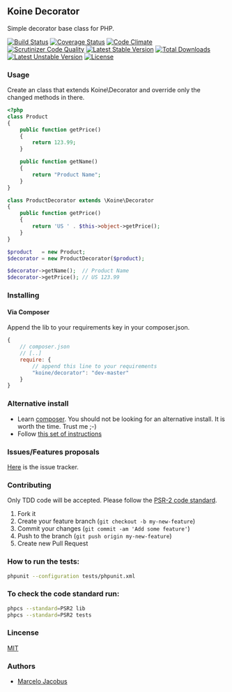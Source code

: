 Koine Decorator
-----------------

Simple decorator base class for PHP.

[![Build Status](https://travis-ci.org/koine-php/koine-decorator.png?branch=master)](https://travis-ci.org/koine-php/koine-decorator)
[![Coverage Status](https://coveralls.io/repos/koine-php/koine-decorator/badge.png)](https://coveralls.io/r/koine-php/koine-decorator)
[![Code Climate](https://codeclimate.com/github/koine-php/koine-decorator.png)](https://codeclimate.com/github/koine-php/koine-decorator)
[![Scrutinizer Code Quality](https://scrutinizer-ci.com/g/koine-php/koine-decorator/badges/quality-score.png?b=master)](https://scrutinizer-ci.com/g/koine-php/koine-decorator/?branch=master)
[![Latest Stable Version](https://poser.pugx.org/koine-php/koine-decorator/v/stable.svg)](https://packagist.org/packages/koine-php/koine-decorator)
[![Total Downloads](https://poser.pugx.org/koine-php/koine-decorator/downloads.svg)](https://packagist.org/packages/koine-php/koine-decorator)
[![Latest Unstable Version](https://poser.pugx.org/koine-php/koine-decorator/v/unstable.svg)](https://packagist.org/packages/koine-php/koine-decorator)
[![License](https://poser.pugx.org/koine-php/koine-decorator/license.svg)](https://packagist.org/packages/koine-php/koine-decorator)

### Usage

Create an class that extends Koine\Decorator and override only the 
changed methods in there.

```php
<?php
class Product
{
    public function getPrice()
    {
        return 123.99;
    }

    public function getName()
    {
        return "Product Name";
    }
}

class ProductDecorator extends \Koine\Decorator
{
    public function getPrice()
    {
        return 'US ' . $this->object->getPrice();
    }
}

$product   = new Product;
$decorator = new ProductDecorator($product);

$decorator->getName();  // Product Name
$decorator->getPrice(); // US 123.99
```

### Installing

#### Via Composer
Append the lib to your requirements key in your composer.json.

```javascript
{
    // composer.json
    // [..]
    require: {
        // append this line to your requirements
        "koine/decorator": "dev-master"
    }
}
```

### Alternative install
- Learn [composer](https://getcomposer.org). You should not be looking for an alternative install. It is worth the time. Trust me ;-)
- Follow [this set of instructions](#installing-via-composer)

### Issues/Features proposals

[Here](https://github.com/koine-php/decorator/issues) is the issue tracker.

### Contributing

Only TDD code will be accepted. Please follow the [PSR-2 code standard](https://github.com/php-fig/fig-standards/blob/master/accepted/PSR-2-coding-style-guide.md).

1. Fork it
2. Create your feature branch (`git checkout -b my-new-feature`)
3. Commit your changes (`git commit -am 'Add some feature'`)
4. Push to the branch (`git push origin my-new-feature`)
5. Create new Pull Request

### How to run the tests:

```bash
phpunit --configuration tests/phpunit.xml
```

### To check the code standard run:

```bash
phpcs --standard=PSR2 lib
phpcs --standard=PSR2 tests
```

### Lincense
[MIT](MIT-LICENSE)

### Authors

- [Marcelo Jacobus](https://github.com/mjacobus)

